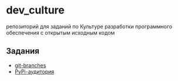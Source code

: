 # dev_culture
 репозиторий для заданий по Культуре разработки программного обеспечения с открытым исходным кодом
## Задания
- [git-branches](https://github.com/AleksandrZalygin/culture/tree/main/git_branches)
- [PyPi-аудитория](/tree/main/tracky_tracky)
